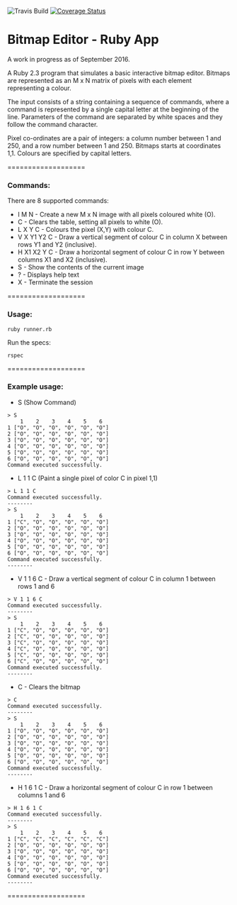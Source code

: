 ![Travis Build](https://travis-ci.org/benhawker/bm-editor.svg?branch=master)
[![Coverage Status](https://coveralls.io/repos/benhawker/bm-editor/badge.svg?branch=master&service=github)](https://coveralls.io/github/benhawker/bm-editor?branch=master)

# Bitmap Editor - Ruby App

A work in progress as of September 2016.

A Ruby 2.3 program that simulates a basic interactive bitmap editor. Bitmaps are represented as an M x N matrix of pixels with each element representing a colour.

The input consists of a string containing a sequence of commands, where a command is represented by a single capital letter at the beginning of the line. Parameters of the command are separated by white spaces and they follow the command character.

Pixel co-ordinates are a pair of integers: a column number between 1 and 250, and a row number between 1 and 250. Bitmaps starts at coordinates 1,1. Colours are specified by capital letters.

===================

### Commands:

There are 8 supported commands:

* I M N - Create a new M x N image with all pixels coloured white (O).
* C - Clears the table, setting all pixels to white (O).
* L X Y C - Colours the pixel (X,Y) with colour C.
* V X Y1 Y2 C - Draw a vertical segment of colour C in column X between rows Y1 and Y2 (inclusive).
* H X1 X2 Y C - Draw a horizontal segment of colour C in row Y between columns X1 and X2 (inclusive).
* S - Show the contents of the current image
* ? - Displays help text
* X - Terminate the session


===================

### Usage:

```
ruby runner.rb
```

Run the specs:
```
rspec
```

===================

### Example usage:

* S (Show Command)

```
> S
    1    2    3    4    5    6
1 ["O", "O", "O", "O", "O", "O"]
2 ["O", "O", "O", "O", "O", "O"]
3 ["O", "O", "O", "O", "O", "O"]
4 ["O", "O", "O", "O", "O", "O"]
5 ["O", "O", "O", "O", "O", "O"]
6 ["O", "O", "O", "O", "O", "O"]
Command executed successfully.
```

* L 1 1 C (Paint a single pixel of color C in pixel 1,1)

```
> L 1 1 C
Command executed successfully.
--------
> S
    1    2    3    4    5    6
1 ["C", "O", "O", "O", "O", "O"]
2 ["O", "O", "O", "O", "O", "O"]
3 ["O", "O", "O", "O", "O", "O"]
4 ["O", "O", "O", "O", "O", "O"]
5 ["O", "O", "O", "O", "O", "O"]
6 ["O", "O", "O", "O", "O", "O"]
Command executed successfully.
--------
```

* V 1 1 6 C - Draw a vertical segment of colour C in column 1 between rows 1 and 6
```
> V 1 1 6 C
Command executed successfully.
--------
> S
    1    2    3    4    5    6
1 ["C", "O", "O", "O", "O", "O"]
2 ["C", "O", "O", "O", "O", "O"]
3 ["C", "O", "O", "O", "O", "O"]
4 ["C", "O", "O", "O", "O", "O"]
5 ["C", "O", "O", "O", "O", "O"]
6 ["C", "O", "O", "O", "O", "O"]
Command executed successfully.
--------
```

* C - Clears the bitmap
```
> C
Command executed successfully.
--------
> S
    1    2    3    4    5    6
1 ["O", "O", "O", "O", "O", "O"]
2 ["O", "O", "O", "O", "O", "O"]
3 ["O", "O", "O", "O", "O", "O"]
4 ["O", "O", "O", "O", "O", "O"]
5 ["O", "O", "O", "O", "O", "O"]
6 ["O", "O", "O", "O", "O", "O"]
Command executed successfully.
--------
```


* H 1 6 1 C - Draw a horizontal segment of colour C in row 1 between columns 1 and 6
```
> H 1 6 1 C
Command executed successfully.
--------
> S
    1    2    3    4    5    6
1 ["C", "C", "C", "C", "C", "C"]
2 ["O", "O", "O", "O", "O", "O"]
3 ["O", "O", "O", "O", "O", "O"]
4 ["O", "O", "O", "O", "O", "O"]
5 ["O", "O", "O", "O", "O", "O"]
6 ["O", "O", "O", "O", "O", "O"]
Command executed successfully.
--------
```

===================
